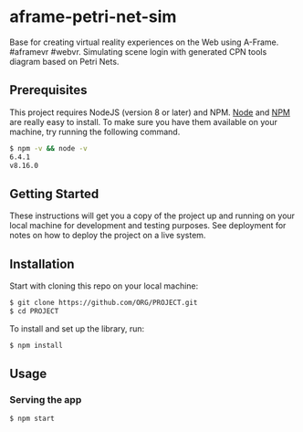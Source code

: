 # aframe-petri-net-sim

Base for creating virtual reality experiences on the Web using A-Frame. #aframevr #webvr. Simulating scene login with generated CPN tools diagram based on Petri Nets.

## Prerequisites

This project requires NodeJS (version 8 or later) and NPM.
[Node](http://nodejs.org/) and [NPM](https://npmjs.org/) are really easy to install.
To make sure you have them available on your machine,
try running the following command.

```sh
$ npm -v && node -v
6.4.1
v8.16.0
```

## Getting Started

These instructions will get you a copy of the project up and running on your local machine for development and testing purposes. See deployment for notes on how to deploy the project on a live system.

## Installation

Start with cloning this repo on your local machine:

```sh
$ git clone https://github.com/ORG/PROJECT.git
$ cd PROJECT
```

To install and set up the library, run:

```sh
$ npm install
```

## Usage

### Serving the app

```sh
$ npm start
```
